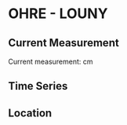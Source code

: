 # OHRE - LOUNY

## Current Measurement

Current measurement: <Value topic="rivers/pegel-online/EGER/LOUNY/measurementValue"/> cm

## Time Series

<TimeSeries topic="rivers/pegel-online/EGER/LOUNY/measurementValue" period="week" />

## Location

<WorldMap>
  <Marker lat="None" lon="None" labelTopic="rivers/pegel-online/EGER/LOUNY" />
</WorldMap>
